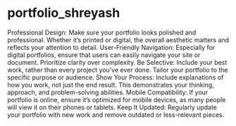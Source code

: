 # portfolio_shreyash
Professional Design: Make sure your portfolio looks polished and professional. Whether it’s printed or digital, the overall aesthetic matters and reflects your attention to detail.
User-Friendly Navigation: Especially for digital portfolios, ensure that users can easily navigate your site or document. Prioritize clarity over complexity.
Be Selective: Include your best work, rather than every project you’ve ever done. Tailor your portfolio to the specific purpose or audience.
Show Your Process: Include explanations of how you work, not just the end result. This demonstrates your thinking, approach, and problem-solving abilities.
Mobile Compatibility: If your portfolio is online, ensure it’s optimized for mobile devices, as many people will view it on their phones or tablets.
Keep It Updated: Regularly update your portfolio with new work and remove outdated or less-relevant pieces.
